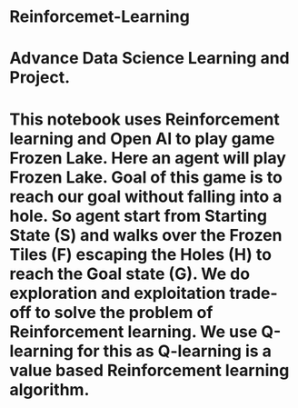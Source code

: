 # Reinforcemet-Learning
# Advance Data Science Learning and Project.

# This notebook uses Reinforcement learning and Open AI to play game Frozen Lake. Here an agent will play Frozen Lake. Goal of this game is to reach our goal without falling into a hole. So agent start from Starting State (S) and walks over the Frozen Tiles (F) escaping the Holes (H) to reach the Goal state (G). We do exploration and exploitation trade-off to solve the problem of Reinforcement learning. We use Q-learning for this as Q-learning is a value based Reinforcement learning algorithm.
